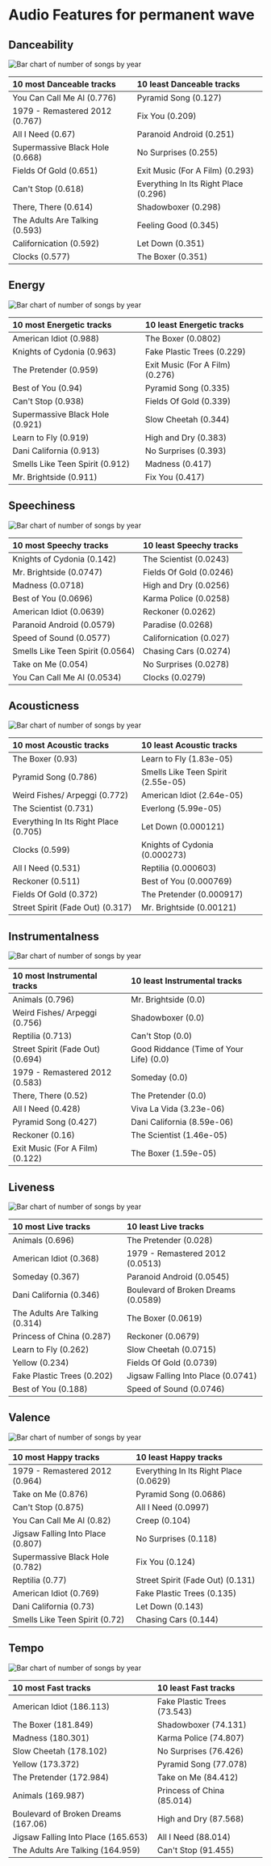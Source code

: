# Audio Features for permanent wave

## Danceability

![Bar chart of number of songs by year](../../images/genres/permanent_wave/audio_features/audio_danceability/distribution.png)

| 10 most Danceable tracks | 10 least Danceable tracks |
|:---|:---|
| You Can Call Me Al (0.776) | Pyramid Song (0.127) |
| 1979 - Remastered 2012 (0.767) | Fix You (0.209) |
| All I Need (0.67) | Paranoid Android (0.251) |
| Supermassive Black Hole (0.668) | No Surprises (0.255) |
| Fields Of Gold (0.651) | Exit Music (For A Film) (0.293) |
| Can't Stop (0.618) | Everything In Its Right Place (0.296) |
| There, There (0.614) | Shadowboxer (0.298) |
| The Adults Are Talking (0.593) | Feeling Good (0.345) |
| Californication (0.592) | Let Down (0.351) |
| Clocks (0.577) | The Boxer (0.351) |

## Energy

![Bar chart of number of songs by year](../../images/genres/permanent_wave/audio_features/audio_energy/distribution.png)

| 10 most Energetic tracks | 10 least Energetic tracks |
|:---|:---|
| American Idiot (0.988) | The Boxer (0.0802) |
| Knights of Cydonia (0.963) | Fake Plastic Trees (0.229) |
| The Pretender (0.959) | Exit Music (For A Film) (0.276) |
| Best of You (0.94) | Pyramid Song (0.335) |
| Can't Stop (0.938) | Fields Of Gold (0.339) |
| Supermassive Black Hole (0.921) | Slow Cheetah (0.344) |
| Learn to Fly (0.919) | High and Dry (0.383) |
| Dani California (0.913) | No Surprises (0.393) |
| Smells Like Teen Spirit (0.912) | Madness (0.417) |
| Mr. Brightside (0.911) | Fix You (0.417) |

## Speechiness

![Bar chart of number of songs by year](../../images/genres/permanent_wave/audio_features/audio_speechiness/distribution.png)

| 10 most Speechy tracks | 10 least Speechy tracks |
|:---|:---|
| Knights of Cydonia (0.142) | The Scientist (0.0243) |
| Mr. Brightside (0.0747) | Fields Of Gold (0.0246) |
| Madness (0.0718) | High and Dry (0.0256) |
| Best of You (0.0696) | Karma Police (0.0258) |
| American Idiot (0.0639) | Reckoner (0.0262) |
| Paranoid Android (0.0579) | Paradise (0.0268) |
| Speed of Sound (0.0577) | Californication (0.027) |
| Smells Like Teen Spirit (0.0564) | Chasing Cars (0.0274) |
| Take on Me (0.054) | No Surprises (0.0278) |
| You Can Call Me Al (0.0534) | Clocks (0.0279) |

## Acousticness

![Bar chart of number of songs by year](../../images/genres/permanent_wave/audio_features/audio_acousticness/distribution.png)

| 10 most Acoustic tracks | 10 least Acoustic tracks |
|:---|:---|
| The Boxer (0.93) | Learn to Fly (1.83e-05) |
| Pyramid Song (0.786) | Smells Like Teen Spirit (2.55e-05) |
| Weird Fishes/ Arpeggi (0.772) | American Idiot (2.64e-05) |
| The Scientist (0.731) | Everlong (5.99e-05) |
| Everything In Its Right Place (0.705) | Let Down (0.000121) |
| Clocks (0.599) | Knights of Cydonia (0.000273) |
| All I Need (0.531) | Reptilia (0.000603) |
| Reckoner (0.511) | Best of You (0.000769) |
| Fields Of Gold (0.372) | The Pretender (0.000917) |
| Street Spirit (Fade Out) (0.317) | Mr. Brightside (0.00121) |

## Instrumentalness

![Bar chart of number of songs by year](../../images/genres/permanent_wave/audio_features/audio_instrumentalness/distribution.png)

| 10 most Instrumental tracks | 10 least Instrumental tracks |
|:---|:---|
| Animals (0.796) | Mr. Brightside (0.0) |
| Weird Fishes/ Arpeggi (0.756) | Shadowboxer (0.0) |
| Reptilia (0.713) | Can't Stop (0.0) |
| Street Spirit (Fade Out) (0.694) | Good Riddance (Time of Your Life) (0.0) |
| 1979 - Remastered 2012 (0.583) | Someday (0.0) |
| There, There (0.52) | The Pretender (0.0) |
| All I Need (0.428) | Viva La Vida (3.23e-06) |
| Pyramid Song (0.427) | Dani California (8.59e-06) |
| Reckoner (0.16) | The Scientist (1.46e-05) |
| Exit Music (For A Film) (0.122) | The Boxer (1.59e-05) |

## Liveness

![Bar chart of number of songs by year](../../images/genres/permanent_wave/audio_features/audio_liveness/distribution.png)

| 10 most Live tracks | 10 least Live tracks |
|:---|:---|
| Animals (0.696) | The Pretender (0.028) |
| American Idiot (0.368) | 1979 - Remastered 2012 (0.0513) |
| Someday (0.367) | Paranoid Android (0.0545) |
| Dani California (0.346) | Boulevard of Broken Dreams (0.0589) |
| The Adults Are Talking (0.314) | The Boxer (0.0619) |
| Princess of China (0.287) | Reckoner (0.0679) |
| Learn to Fly (0.262) | Slow Cheetah (0.0715) |
| Yellow (0.234) | Fields Of Gold (0.0739) |
| Fake Plastic Trees (0.202) | Jigsaw Falling Into Place (0.0741) |
| Best of You (0.188) | Speed of Sound (0.0746) |

## Valence

![Bar chart of number of songs by year](../../images/genres/permanent_wave/audio_features/audio_valence/distribution.png)

| 10 most Happy tracks | 10 least Happy tracks |
|:---|:---|
| 1979 - Remastered 2012 (0.964) | Everything In Its Right Place (0.0629) |
| Take on Me (0.876) | Pyramid Song (0.0686) |
| Can't Stop (0.875) | All I Need (0.0997) |
| You Can Call Me Al (0.82) | Creep (0.104) |
| Jigsaw Falling Into Place (0.807) | No Surprises (0.118) |
| Supermassive Black Hole (0.782) | Fix You (0.124) |
| Reptilia (0.77) | Street Spirit (Fade Out) (0.131) |
| American Idiot (0.769) | Fake Plastic Trees (0.135) |
| Dani California (0.73) | Let Down (0.143) |
| Smells Like Teen Spirit (0.72) | Chasing Cars (0.144) |

## Tempo

![Bar chart of number of songs by year](../../images/genres/permanent_wave/audio_features/audio_tempo/distribution.png)

| 10 most Fast tracks | 10 least Fast tracks |
|:---|:---|
| American Idiot (186.113) | Fake Plastic Trees (73.543) |
| The Boxer (181.849) | Shadowboxer (74.131) |
| Madness (180.301) | Karma Police (74.807) |
| Slow Cheetah (178.102) | No Surprises (76.426) |
| Yellow (173.372) | Pyramid Song (77.078) |
| The Pretender (172.984) | Take on Me (84.412) |
| Animals (169.987) | Princess of China (85.014) |
| Boulevard of Broken Dreams (167.06) | High and Dry (87.568) |
| Jigsaw Falling Into Place (165.653) | All I Need (88.014) |
| The Adults Are Talking (164.959) | Can't Stop (91.455) |
